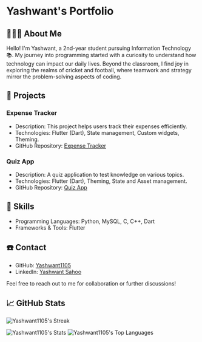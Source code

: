 # **Yashwant's Portfolio**



## 🧑🏻‍🎓 About Me 
Hello! I'm Yashwant, a 2nd-year student pursuing Information Technology 📚. My journey into programming started with a curiosity to understand how technology can impact our daily lives. Beyond the classroom, I find joy in exploring the realms of cricket and football, where teamwork and strategy mirror the problem-solving aspects of coding.

## 📝 Projects

### Expense Tracker
- Description: This project helps users track their expenses efficiently.
- Technologies: Flutter (Dart), State management, Custom widgets, Theming.
- GitHub Repository: [Expense Tracker](https://github.com/Yashwant1105/Expense_Tracker)

### Quiz App
- Description: A quiz application to test knowledge on various topics.
- Technologies: Flutter (Dart), Theming, State and Asset management.
- GitHub Repository: [Quiz App](https://github.com/Yashwant1105/Quiz_App)

## 🎨 Skills 
- Programming Languages: Python, MySQL, C, C++, Dart
- Frameworks & Tools: Flutter

## ☎️ Contact
- GitHub: [Yashwant1105](https://github.com/Yashwant1105)
- LinkedIn: [Yashwant Sahoo](https://www.linkedin.com/in/yashwantsahoo10/)

Feel free to reach out to me for collaboration or further discussions!


## 📈 GitHub Stats


  ![Yashwant1105's Streak](https://github-readme-streak-stats.herokuapp.com/?user=Yashwant1105&theme=dracula&hide_border=false)

  ![Yashwant1105's Stats](https://github-readme-stats.vercel.app/api?username=Yashwant1105&theme=dracula&show_icons=true&hide_border=false&count_private=true)
  ![Yashwant1105's Top Languages](https://github-readme-stats.vercel.app/api/top-langs/?username=Yashwant1105&theme=dracula&show_icons=true&hide_border=false&layout=compact)


